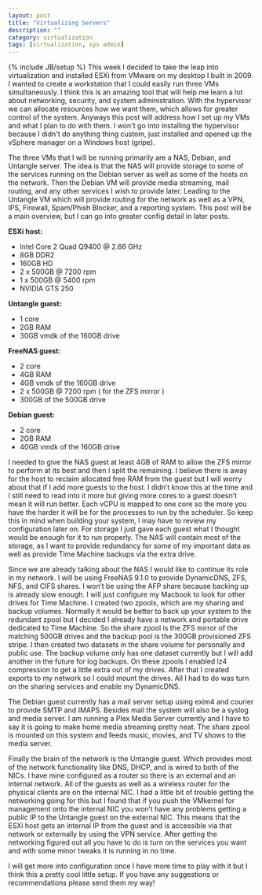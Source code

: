 ```yaml
---
layout: post
title: "Virtualizing Servers"
description: ""
category: virtualization 
tags: [virtualization, sys admin]
---
```

{% include JB/setup %}
This week I decided to take the leap into virtualization and installed ESXi from VMware on my desktop I built in 2009. I wanted to create a workstation that I could easily run three VMs simultaneously. I think this is an amazing tool that will help me learn a lot about networking, security, and system administration. With the hypervisor we can allocate resources how we want them, which allows for greater control of the system. Anyways this post will address how I set up my VMs and what I plan to do with them. I won't go into installing the hypervisor because I didn't do anything thing custom, just installed and opened up the vSphere manager on a Windows host (gripe).

The three VMs that I will be running primarily are a NAS, Debian, and Untangle server. The idea is that the NAS will provide storage to some of the services running on the Debian server as well as some of the hosts on the network. Then the Debian VM will provide media streaming, mail routing, and any other services I wish to provide later. Leading to the Untangle VM which will provide routing for the network as well as a VPN, IPS, Firewall, Spam/Phish Blocker, and a reporting system. This post will be a main overview, but I can go into greater config detail in later posts.



**ESXi host:**
- Intel Core 2 Quad Q9400 @ 2.66 GHz
- 8GB DDR2
- 160GB HD
- 2 x 500GB @ 7200 rpm
- 1 x 500GB @ 5400 rpm
- NVIDIA GTS 250



**Untangle guest:**
- 1 core
- 2GB RAM
- 30GB vmdk of the 160GB drive


**FreeNAS guest:**
- 2 core
- 4GB RAM
- 4GB vmdk of the 160GB drive
- 2 x 500GB @ 7200 rpm ( for the ZFS mirror )
- 300GB of the 500GB drive



**Debian guest:**
- 2 core
- 2GB RAM
- 40GB vmdk of the 160GB drive



I needed to give the NAS guest at least 4GB of RAM to allow the ZFS mirror to perform at its best and then I split the remaining. I believe there is away for the host to reclaim allocated free RAM from the guest but I will worry about that if I add more guests to the host. I didn’t know this at the time and I still need to read into it more but giving more cores to a guest doesn’t mean it will run better. Each vCPU is mapped to one core so the more you have the harder it will be for the processes to run by the scheduler. So keep this in mind when building your system, I may have to review my configuration later on.  For storage I just gave each guest what I thought would be enough for it to run properly. The NAS will contain most of the storage, as I want to provide redundancy for some of my important data as well as provide Time Machine backups via the extra drive.

Since we are already talking about the NAS I would like to continue its role in my network. I will be using FreeNAS 9.1.0 to provide DynamicDNS, ZFS, NFS, and CIFS shares. I won’t be using the AFP share because backing up is already slow enough. I will just configure my Macbook to look for other drives for Time Machine. I created two zpools, which are my sharing and backup volumes. Normally it would be better to back up your system to the redundant zpool but I decided I already have a network and portable drive dedicated to Time Machine. So the share zpool is the ZFS mirror of the matching 500GB drives and the backup pool is the 300GB provisioned ZFS stripe. I then created two datasets in the share volume for personally and public use. The backup volume only has one dataset currently but I will add another in the future for log backups. On these zpools I enabled lz4 compression to get a little extra out of my drives. After that I created exports to my network so I could mount the drives. All I had to do was turn on the sharing services and enable my DynamicDNS.

The Debian guest currently has a mail server setup using exim4 and courier to provide SMTP and IMAPS. Besides mail the system will also be a syslog and media server. I am running a Plex Media Server currently and I have to say it is going to make home media streaming pretty neat. The share zpool is mounted on this system and feeds music, movies, and TV shows to the media server. 

Finally the brain of the network is the Untangle guest. Which provides most of the network functionality like DNS, DHCP, and is wired to both of the NICs. I have mine configured as a router so there is an external and an internal network. All of the guests as well as a wireless router for the physical clients are on the internal NIC. I had a little bit of trouble getting the networking going for this but I found that if you push the VMkernel for management onto the internal NIC you won’t have any problems getting a public IP to the Untangle guest on the external NIC. This means that the ESXi host gets an internal IP from the guest and is accessible via that network or externally by using the VPN service. After getting the networking figured out all you have to do is turn on the services you want and with some minor tweaks it is running in no time.

I will get more into configuration once I have more time to play with it but I think this a pretty cool little setup. If you have any suggestions or recommendations please send them my way!
